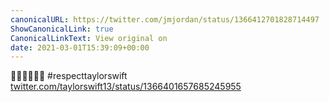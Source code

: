 ```yaml
---
canonicalURL: https://twitter.com/jmjordan/status/1366412701828714497
ShowCanonicalLink: true
CanonicalLinkText: View original on
date: 2021-03-01T15:39:09+00:00
---
```

👏🏻👏🏻👏🏻 #respecttaylorswift [twitter.com/taylorswift13/status/1366401657685245955](https://twitter.com/taylorswift13/status/1366401657685245955)